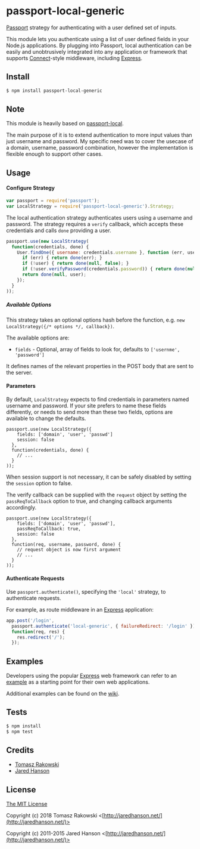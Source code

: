 # passport-local-generic


[Passport](http://passportjs.org/) strategy for authenticating with a user defined set of inputs.

This module lets you authenticate using a list of user defined fields in your Node.js
applications.  By plugging into Passport, local authentication can be easily and
unobtrusively integrated into any application or framework that supports
[Connect](http://www.senchalabs.org/connect/)-style middleware, including
[Express](http://expressjs.com/).

## Install

```bash
$ npm install passport-local-generic
```

## Note

This module is heavily based on [passport-local](https://github.com/jaredhanson/passport-local).

The main purpose of it is to extend authentication to more input values than just username and password. My specific need was to cover the usecase of a domain, username, password combination, however the implementation is flexible enough to support other cases. 


## Usage

#### Configure Strategy

```javascript
var passport = require('passport');
var LocalStrategy = require('passport-local-generic').Strategy;
```

The local authentication strategy authenticates users using a username and
password.  The strategy requires a `verify` callback, which accepts these
credentials and calls `done` providing a user.

```js
passport.use(new LocalStrategy(
  function(credentials, done) {
    User.findOne({ username: credentials.username }, function (err, user) {
      if (err) { return done(err); }
      if (!user) { return done(null, false); }
      if (!user.verifyPassword(credentials.password)) { return done(null, false); }
      return done(null, user);
    });
  }
));
```

##### Available Options

This strategy takes an optional options hash before the function, e.g. `new LocalStrategy({/* options */, callback})`.

The available options are:

* `fields` - Optional, array of fields to look for, defaults to `['usernme', 'password']`

It defines names of the relevant properties in the POST body that are sent to the server.

#### Parameters

By default, `LocalStrategy` expects to find credentials in parameters
named username and password. If your site prefers to name these fields
differently, or needs to send more than these two fields, options are available to change the defaults.

    passport.use(new LocalStrategy({
        fields: ['domain', 'user', 'passwd']
        session: false
      },
      function(credentials, done) {
        // ...
      }
    ));

When session support is not necessary, it can be safely disabled by
setting the `session` option to false.

The verify callback can be supplied with the `request` object by setting
the `passReqToCallback` option to true, and changing callback arguments
accordingly.

    passport.use(new LocalStrategy({
        fields: ['domain', 'user', 'passwd'],
        passReqToCallback: true,
        session: false
      },
      function(req, username, password, done) {
        // request object is now first argument
        // ...
      }
    ));

#### Authenticate Requests

Use `passport.authenticate()`, specifying the `'local'` strategy, to
authenticate requests.

For example, as route middleware in an [Express](http://expressjs.com/)
application:

```js
app.post('/login', 
  passport.authenticate('local-generic', { failureRedirect: '/login' }),
  function(req, res) {
    res.redirect('/');
  });
```

## Examples

Developers using the popular [Express](http://expressjs.com/) web framework can
refer to an [example](https://github.com/passport/express-4.x-local-example)
as a starting point for their own web applications.

Additional examples can be found on the [wiki](https://github.com/jaredhanson/passport-local/wiki/Examples).

## Tests

```bash
$ npm install
$ npm test
```

## Credits
- [Tomasz Rakowski](http://www.akayami.com)
- [Jared Hanson](http://github.com/jaredhanson)

## License

[The MIT License](http://opensource.org/licenses/MIT)

Copyright (c) 2018 Tomasz Rakowski <[http://jaredhanson.net/](http://jaredhanson.net/)>

Copyright (c) 2011-2015 Jared Hanson <[http://jaredhanson.net/](http://jaredhanson.net/)>
